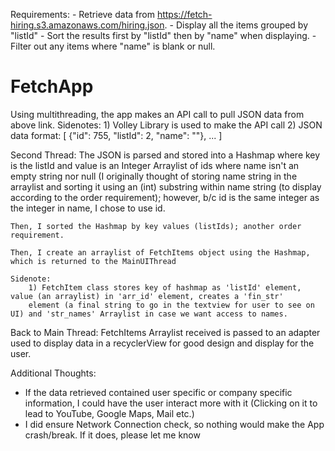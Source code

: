 Requirements: 
        - Retrieve data from https://fetch-hiring.s3.amazonaws.com/hiring.json.
        - Display all the items grouped by "listId"
        - Sort the results first by "listId" then by "name" when displaying.
        - Filter out any items where "name" is blank or null.

# FetchApp
Using multithreading, the app makes an API call to pull JSON data from above link. 
    Sidenotes: 
        1) Volley Library is used to make the API call
        2) JSON data format: [ {"id": 755, "listId": 2, "name": ""}, ... ]

Second Thread:
    The JSON is parsed and stored into a Hashmap where key is the listId and value is an Integer Arraylist of ids where name isn't an empty 
    string nor null (I originally thought of storing name string in the arraylist and sorting it using an (int) substring within name string
    (to display according to the order requirement); however, b/c id is the same integer as the integer in name, I chose to use id. 

    Then, I sorted the Hashmap by key values (listIds); another order requirement.

    Then, I create an arraylist of FetchItems object using the Hashmap, which is returned to the MainUIThread

    Sidenote:
        1) FetchItem class stores key of hashmap as 'listId' element, value (an arraylist) in 'arr_id' element, creates a 'fin_str'
        element (a final string to go in the textview for user to see on UI) and 'str_names' Arraylist in case we want access to names.

Back to Main Thread: 
    FetchItems Arraylist received is passed to an adapter used to display data in a recyclerView for good design and display for the user.
    

Additional Thoughts:
- If the data retrieved contained user specific or company specific information, I could have the user interact more with it (Clicking on 
it to lead to YouTube, Google Maps, Mail etc.)
- I did ensure Network Connection check, so nothing would make the App crash/break. If it does, please let me know
